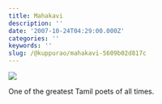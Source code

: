 ```yaml
---
title: Mahakavi
description: ''
date: '2007-10-24T04:29:00.000Z'
categories: ''
keywords: ''
slug: /@kuppurao/mahakavi-5609b02d817c
---
```


![](https://cdn-images-1.medium.com/max/800/0*FEJWJ_vWvpi6q9Y5.jpg)

One of the greatest Tamil poets of all times.